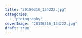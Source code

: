 ```yaml
---
title: "20180316_134222.jpg"
categories: 
  - "photography"
coverImage: "20180316_134222.jpg"
draft: true
---
```



